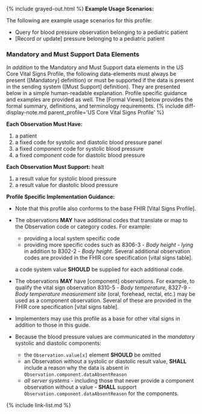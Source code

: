 {% include grayed-out.html %}
**Example Usage Scenarios:**

The following are example usage scenarios for this profile:

- Query for blood pressure observation belonging to a pediatric patient
- [Record or update] pressure belonging to a pediatric patient

### Mandatory and Must Support Data Elements

*In addition* to the Mandatory and Must Support data elements in the US Core Vital Signs Profile, the following data-elements must always be present ([Mandatory] definition) or must be supported if the data is present in the sending system ([Must Support] definition). They are presented below in a simple human-readable explanation. Profile specific guidance and examples are provided as well.  The [Formal Views] below provides the  formal summary, definitions, and terminology requirements.  {% include diff-display-note.md parent_profile='US Core Vital Signs Profile' %}

**Each Observation Must Have:**

1.  a patient
1.  a fixed code for systolic and diastolic blood pressure panel
1.  a fixed *component* code for systolic blood pressure
1.  a fixed *component* code for diastolic blood pressure

**Each Observation Must Support:**
healt
1.  a result value for systolic blood pressure
1.  a result value for diastolic blood pressure

**Profile Specific Implementation Guidance:**

- Note that this profile also conforms to the base FHIR [Vital Signs Profile].
- The observations **MAY** have additional codes that translate or map to the Observation code or category codes. For example:
   -  providing a local system specific code
   -  providing more specific codes such as 8306-3 - *Body height - lying* in addition to 8302-2 - *Body height*.  Several additional observation codes are provided in the FHIR core specification [vital signs table].

  a code system value **SHOULD** be supplied for each additional code.
- The observations **MAY** have [component] observations. For example, to qualify the vital sign observation 8310-5 - *Body temperature*, 8327-9 - *Body temperature measurement site* (oral, forehead, rectal, etc.) may be used as a component observation. Several of these are provided in the FHIR core specification [vital signs table].
- Implementers may use this profile as a base for other vital signs in addition to those in this guide.
- Because the blood pressure values are communicated in the *mandatory* systolic and diastolic components:
  - the `Observation.value[x]` element **SHOULD** be omitted
  - an Observation without a systolic or diastolic result value, **SHALL** include a reason why the data is absent in `Observation.component.dataAbsentReason`
  - *all server systems* - including those that never provide a component observation without a value - **SHALL** support `Observation.component.dataAbsentReason` for the components.


{% include link-list.md %}

</div><!-- grayed-out -->